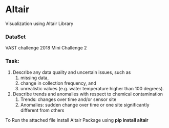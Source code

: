 # Altair
Visualization using Altair Library

### DataSet
VAST challenge 2018 Mini Challenge 2

### Task:
<ol>
  <li>Describe any data quality and uncertain issues, such as
    <ol>
      <li>missing data,</li>
      <li>change in collection frequency, and</li>
      <li>unrealistic values (e.g. water temperature higher than 100 degrees).</li>
    </ol>
  </li>
  <li>Describe trends and anomalies with respect to chemical contamination
    <ol>
      <li> Trends: changes over time and/or sensor site</li>
      <li>Anomalies: sudden change over time or one site significantly different from others</li>
    </ol>
  </li>
</ol>

To Run the attached file install Altair Package using **pip install altair**
